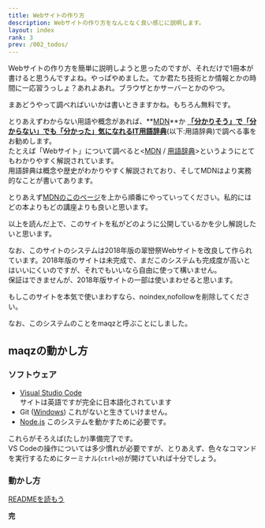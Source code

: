 ```yaml
---
title: Webサイトの作り方
description: Webサイトの作り方をなんとなく良い感じに説明します。
layout: index
rank: 3
prev: /002_todos/
---
```

Webサイトの作り方を簡単に説明しようと思ったのですが、それだけで1冊本が書けると思うんですよね。やっぱやめました。てか君たち技術とか情報とかの時間に一応習うっしょ？あれよあれ。ブラウザとかサーバーとかのやつ。

まあどうやって調べればいいかは書いときますかね。もちろん無料です。

とりあえずわからない用語や概念があれば、**[MDN](https://developer.mozilla.org/ja/)**か **[「分かりそう」で「分からない」でも「分かった」気になれるIT用語辞典](https://wa3.i-3-i.info/)**(以下:用語辞典)で調べる事をお勧めします。  
たとえば「Webサイト」について調べると<[MDN](https://developer.mozilla.org/ja/docs/Learn/Getting_started_with_the_web/How_the_Web_works) / [用語辞典](https://wa3.i-3-i.info/word1544.html)>というようにとてもわかりやすく解説されています。  
用語辞典は概念や歴史がわかりやすく解説されており、そしてMDNはより実務的なことが書いてあります。

とりあえず[MDNのこのページ](https://developer.mozilla.org/ja/docs/Learn/Getting_started_with_the_web)を上から順番にやっていってください。私的にはどの本よりもどの講座よりも良いと思います。

以上を読んだ上で、このサイトを私がどのように公開しているかを少し解説したいと思います。  

なお、このサイトのシステムは2018年版の翠巒祭Webサイトを改良して作られています。2018年版のサイトは未完成で、まだこのシステムも完成度が高いとはいいにくいのですが、それでもいいなら自由に使って構いません。  
保証はできませんが、2018年版サイトの一部は使いまわせると思います。

もしこのサイトを本気で使いまわすなら、noindex,nofollowを削除してください。

なお、このシステムのことをmaqzと呼ぶことにしました。

## maqzの動かし方
### ソフトウェア
- [Visual Studio Code](https://code.visualstudio.com/)  
  サイトは英語ですが完全に日本語化されています
- Git ([Windows](https://gitforwindows.org/))
  これがないと生きていけません。
- [Node.js](http://nodejs.org/)
  このシステムを動かすために必要です。

これらがそろえば(たしか)準備完了です。  
VS Codeの操作については多少慣れが必要ですが、とりあえず、色々なコマンドを実行するためにターミナル(`ctrl+@`)が開けていれば十分でしょう。

### 動かし方
[READMEを読もう](https://github.com/tamaina/maqz/blob/src/README.md)

**完**